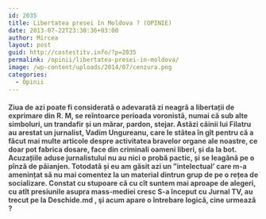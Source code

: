 ```yaml
---
id: 2035
title: Libertatea presei în Moldova ? (OPINIE)
date: 2013-07-22T23:30:36+03:00
author: Mircea
layout: post
guid: http://costestitv.info/?p=2035
permalink: /opinii/libertatea-presei-in-moldova/
image: /wp-content/uploads/2014/07/cenzura.png
categories:
  - Opinii
---
```

<h4 style="color: #444444;">
  Ziua de azi poate fi considerată o adevarată zi neagră a libertații de exprimare din R. M, se reîntoarce perioada voronistă, numai că sub alte simboluri, un trandafir și un mărar, pardon, stejar. Astăzi căinii lui Filatru au arestat un jurnalist, Vadim Ungureanu, <!--more-->care le stătea în gît pentru că a făcut mai multe articole despre activitatea bravelor organe ale noastre, ce doar pot fabrica dosare, face din criminali oameni liberi, și da la bot. Acuzațiile aduse jurnalistului nu au nici o probă pactic, și se leagănă pe o pînză de păianjen. Totodată și eu am găsit azi un &#8221;intelectual&#8217; care m-a amenințat să nu mai comentez la un material dintrun grup de pe o rețea de socializare. Constat cu stupoare că cu cît suntem mai aproape de alegeri, cu atît presiunile asupra mass-mediei cresc S-a început cu Jurnal TV, au trecut pe la Deschide.md , şi acum apare o întrebare logică, cine urmează ?
</h4>

&nbsp;